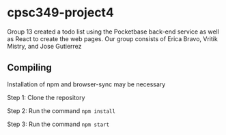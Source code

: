 # cpsc349-project4
Group 13 created a todo list using the Pocketbase back-end service as well as React to create the web pages.
Our group consists of Erica Bravo, Vritik Mistry, and Jose Gutierrez
## Compiling
Installation of npm and browser-sync may be necessary

Step 1:
    Clone the repository
    
Step 2: 
     Run the command 
     ```
     npm install
     ```
     
Step 3:
    Run the command 
    ```
    npm start
    ```
